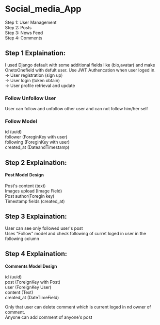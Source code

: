<h1>Social_media_App</h1>
Step 1: User Management <br>
Step 2: Posts <br>
Step 3: News Feed <br>
Step 4: Comments <br>

<h2>Step 1 Explaination:</h2>
I used Django default with some additional fields like (bio,avatar) and make OnetoOnefield with defult user.
Use JWT Authencation when user loged in.
-> User registration (sign up) <br>
-> User login (token obtain) <br>
-> User profile retrieval and update <br>
<h3>Follow Unfollow User</h3>
User can follow and unfollow other user and can not follow him/her self
<h3>Follow Model</h3>
id (uuid) <br>
follower (ForeginKey with user) <br>
following (ForeginKey with user) <br>
created_at (DateandTimestamp) <br>

<h2>Step 2 Explaination:</h2>
<h4>Post Model Design</h4>
Post's content (text) <br>
Images upload (Image Field) <br>
Post author(Foregin  key) <br>
Timestamp fields (created_at) <br>

<h2>Step 3 Explaination:</h2>
User can see only followed user's post <br>
Uses "Follow" model and check following of curret loged in user in the following column <br>

<h2>Step 4 Explaination:</h2>
<h4>Comments Model Design</h4>
id (uuid) <br>
post (ForeignKey with Post) <br>
user (ForeignKey User) <br>
content (Text) <br>
created_at (DateTimeField) <br>

Only that user can delete comment which is current loged in nd owner of comment. <br>
Anyone can add comment of anyone's post <br>